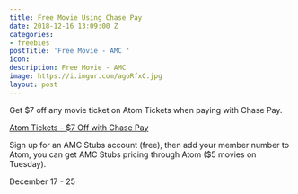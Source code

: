 ```yaml
---
title: Free Movie Using Chase Pay
date: 2018-12-16 13:09:00 Z
categories:
- freebies
postTitle: 'Free Movie - AMC '
icon: 
description: Free Movie - AMC
image: https://i.imgur.com/agoRfxC.jpg
layout: post
---
```


Get $7 off any movie ticket on Atom Tickets when paying with Chase Pay.

[Atom Tickets - $7 Off with Chase Pay](https://www.atomtickets.com/promotions/chase-pay-holiday-2018-seven-dollar-offer?)

Sign up for an AMC Stubs account (free), then add your member number to Atom, you can get AMC Stubs pricing through Atom ($5 movies on Tuesday). 

December 17 - 25